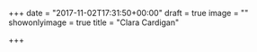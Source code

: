 +++
date = "2017-11-02T17:31:50+00:00"
draft = true
image = ""
showonlyimage = true
title = "Clara Cardigan"

+++

